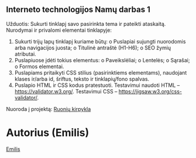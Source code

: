 ## Interneto technologijos Namų darbas 1

Užduotis: Sukurti tinklapį savo pasirinkta tema ir pateikti ataskaitą.
Nurodymai ir privalomi elementai tinklapyje:
1. Sukurti trijų lapų tinklapį kuriame būtų:
o Puslapiai sujungti nuorodomis arba navigacijos juosta;
o Titulinė antraštė (H1-H6);
o SEO žymių atributai.
2. Puslapiuose įdėti tokius elementus:
o Paveikslėliai;
o Lentelės;
o Sąrašai;
o Formos elementai.
3. Puslapiams pritaikyti CSS stilius (pasirinktiems elementams), naudojant klases
ir/arba id, šriftus, teksto ir tinklapių/fono spalvas.
4. Puslapio HTML ir CSS kodus pratestuoti. Testavimui naudoti HTML –
https://validator.w3.org/. Testavimui CSS – https://jigsaw.w3.org/css-validator/.

Nuoroda į projektą:
[Ruonių kirpykla](https://github.com/EmilisGit/Interneto_technologijos)

# Autorius (Emilis)
[Emilis](https://github.com/EmilisGit)